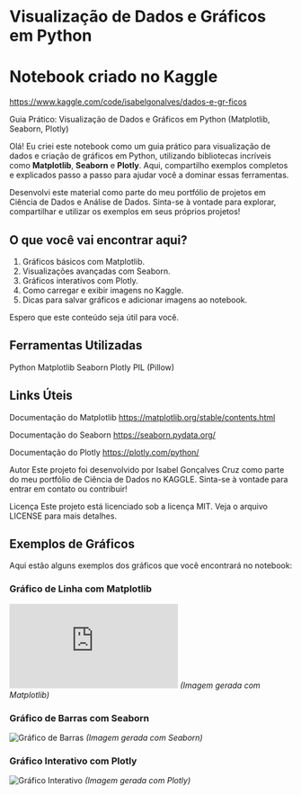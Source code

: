 # Visualização de Dados e Gráficos em Python
# Notebook criado no Kaggle
https://www.kaggle.com/code/isabelgonalves/dados-e-gr-ficos

Guia Prático: Visualização de Dados e Gráficos em Python (Matplotlib, Seaborn, Plotly)

Olá! Eu criei este notebook como um guia prático para visualização de dados e criação de gráficos em Python, utilizando bibliotecas incríveis como **Matplotlib**, **Seaborn** e **Plotly**. Aqui, compartilho exemplos completos e explicados passo a passo para ajudar você a dominar essas ferramentas.

Desenvolvi este material como parte do meu portfólio de projetos em Ciência de Dados e Análise de Dados. Sinta-se à vontade para explorar, compartilhar e utilizar os exemplos em seus próprios projetos!

## O que você vai encontrar aqui?
1. Gráficos básicos com Matplotlib.
2. Visualizações avançadas com Seaborn.
3. Gráficos interativos com Plotly.
4. Como carregar e exibir imagens no Kaggle.
5. Dicas para salvar gráficos e adicionar imagens ao notebook.

Espero que este conteúdo seja útil para você. 

## Ferramentas Utilizadas
Python
Matplotlib
Seaborn
Plotly
PIL (Pillow)

## Links Úteis
Documentação do Matplotlib
https://matplotlib.org/stable/contents.html

Documentação do Seaborn
https://seaborn.pydata.org/

Documentação do Plotly
https://plotly.com/python/

Autor
Este projeto foi desenvolvido por Isabel Gonçalves Cruz como parte do meu portfólio de Ciência de Dados no KAGGLE. Sinta-se à vontade para entrar em contato ou contribuir!

Licença
Este projeto está licenciado sob a licença MIT. Veja o arquivo LICENSE para mais detalhes.



## Exemplos de Gráficos

Aqui estão alguns exemplos dos gráficos que você encontrará no notebook:

### Gráfico de Linha com Matplotlib
![Gráfico de Linha](https://github.com/bellDataSc/Visualizacao-de-Dados-e-Graficos-em-Python/blob/main/Matplotlib.py)
*(Imagem gerada com Matplotlib)*

### Gráfico de Barras com Seaborn
![Gráfico de Barras](https://via.placeholder.com/600x400.png?text=Gráfico+de+Barras+Seaborn)
*(Imagem gerada com Seaborn)*

### Gráfico Interativo com Plotly
![Gráfico Interativo](https://via.placeholder.com/600x400.png?text=Gráfico+Interativo+Plotly)
*(Imagem gerada com Plotly)*
